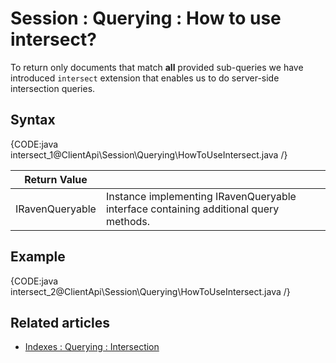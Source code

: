 # Session : Querying : How to use intersect?

To return only documents that match **all** provided sub-queries we have introduced `intersect` extension that enables us to do server-side intersection queries.

## Syntax

{CODE:java intersect_1@ClientApi\Session\Querying\HowToUseIntersect.java /}

| Return Value | |
| ------------- | ----- |
| IRavenQueryable | Instance implementing IRavenQueryable interface containing additional query methods. |

## Example

{CODE:java intersect_2@ClientApi\Session\Querying\HowToUseIntersect.java /}

## Related articles

- [Indexes : Querying : Intersection](../../../indexes/querying/intersection)
